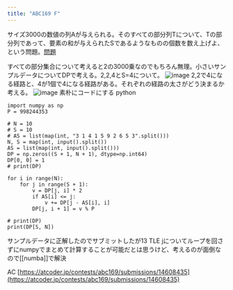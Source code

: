 ```yaml
---
title: "ABC169 F"
---
```


サイズ3000の数値の列Aが与えられる。そのすべての部分列Tについて、Tの部分列であって、要素の和が与えられたSであるようなものの個数を数え上げよ、という問題。[問題](https://atcoder.jp/contests/abc169/tasks/abc169_f)

すべての部分集合について考えると2の3000乗なのでもちろん無理。小さいサンプルデータについてDPで考える。2,2,4とS=4について。
![image](https://gyazo.com/6d14a1c740a68c6be7f9b2814efabf15/thumb/1000)
2,2で4になる経路と、4が1個で4になる経路がある。それぞれの経路の太さがどう決まるか考える。
![image](https://gyazo.com/3a85007b49caba15b0f55fc8d63688f0/thumb/1000)
素朴にコードにする
python

```
import numpy as np
P = 998244353

# N = 10
# S = 10
# AS = list(map(int, "3 1 4 1 5 9 2 6 5 3".split()))
N, S = map(int, input().split())
AS = list(map(int, input().split()))
DP = np.zeros((S + 1, N + 1), dtype=np.int64)
DP[0, 0] = 1
# print(DP)

for i in range(N):
    for j in range(S + 1):
        v = DP[j, i] * 2
        if AS[i] <= j:
            v += DP[j - AS[i], i]
        DP[j, i + 1] = v % P

# print(DP)
print(DP[S, N])
```

サンプルデータに正解したのでサブミットしたが13 TLE
jについてループを回さずにnumpyでまとめて計算することが可能だとは思うけど、考えるのが面倒なので[[numba]]で解決

AC [https://atcoder.jp/contests/abc169/submissions/14608435](https://atcoder.jp/contests/abc169/submissions/14608435)
